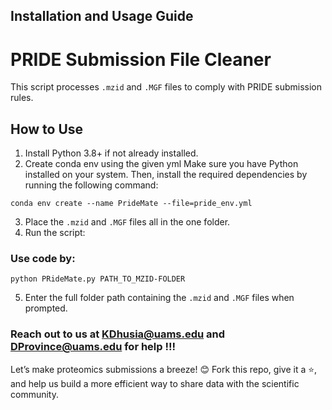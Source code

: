 ## Installation and Usage Guide

PRIDE Submission File Cleaner
=============================
This script processes `.mzid` and `.MGF` files to comply with PRIDE submission rules.

## How to Use ##
1. Install Python 3.8+ if not already installed.
2. Create conda env using the given yml 
Make sure you have Python installed on your system. Then, install the required dependencies by running the following command:  

```
conda env create --name PrideMate --file=pride_env.yml
```

3. Place the `.mzid` and `.MGF` files all in the one folder.
4. Run the script:

### Use code by:
```
python PRideMate.py PATH_TO_MZID-FOLDER
```
   
5. Enter the full folder path containing the `.mzid` and `.MGF` files when prompted.

### Reach out to us at KDhusia@uams.edu and DProvince@uams.edu for help !!!

Let’s make proteomics submissions a breeze! 😊 Fork this repo, give it a ⭐, and help us build a more efficient way to share data with the scientific community.
